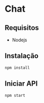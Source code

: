 # Chat 

## Requisitos

- Nodejs

## Instalação

```bash
npm install
```

## Iniciar API

```bash
npm start
```